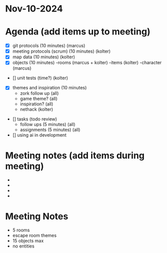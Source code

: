# Nov-10-2024

# Agenda (add items up to meeting)
- [x] git protocols    			(10 minutes)	(marcus)
- [x] meeting protocols (scrum)	(10 minutes)	(kolter)
- [x] map data 				    (10 minutes)	(kolter)
- [x] objects  				    (10 minutes)
	-rooms								        (marcus + kolter)
	-items								        (kolter)
	-character				    			    (marcus)
- [] unit tests				    (time?)	        (kolter)
- [x] themes and inspiration	(10 minutes)
	- zork follow up				            (all)
	- game theme?						        (all)
	- inspiration?						        (all)
	- nethack						            (kolter)
- [] tasks (todo review)			
	- follow ups			    (5 minutes)		(all)
	- assignments		        (5 minutes) 	(all)
- [] using ai in development


# Meeting notes (add items during meeting)
*
*
*
*


# Meeting Notes
- 5 rooms
- escape room themes
- 15 objects max
- no entities
